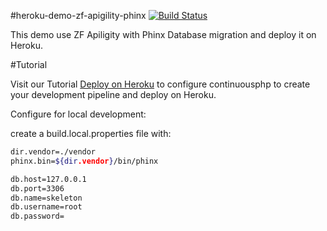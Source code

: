 #heroku-demo-zf-apigility-phinx [![Build Status](https://status.continuousphp.com/git-hub/continuousdemo/heroku-demo-zf-apigility-phinx?token=190b9ca4-c0e4-4cd2-aa6c-94fb020c005c)](https://continuousphp.com/git-hub/continuousdemo/heroku-demo-zf-apigility-phinx)

This demo use ZF Apiligity with Phinx Database migration and deploy it on Heroku.

#Tutorial

Visit our Tutorial [Deploy on Heroku](https://continuousphp.com/tutorial/deploy-on-heroku/) to configure continuousphp to create your development pipeline and deploy on Heroku.

Configure for local development:

create a build.local.properties file with:

```bash
dir.vendor=./vendor
phinx.bin=${dir.vendor}/bin/phinx

db.host=127.0.0.1
db.port=3306
db.name=skeleton
db.username=root
db.password=
```
